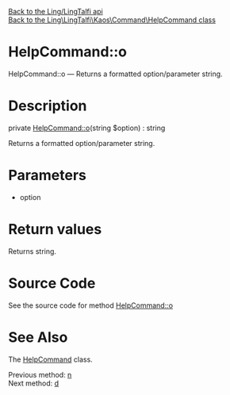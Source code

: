 [Back to the Ling/LingTalfi api](https://github.com/lingtalfi/LingTalfi/blob/master/doc/api/Ling/LingTalfi.md)<br>
[Back to the Ling\LingTalfi\Kaos\Command\HelpCommand class](https://github.com/lingtalfi/LingTalfi/blob/master/doc/api/Ling/LingTalfi/Kaos/Command/HelpCommand.md)


HelpCommand::o
================



HelpCommand::o — Returns a formatted option/parameter string.




Description
================


private [HelpCommand::o](https://github.com/lingtalfi/LingTalfi/blob/master/doc/api/Ling/LingTalfi/Kaos/Command/HelpCommand/o.md)(string $option) : string




Returns a formatted option/parameter string.




Parameters
================


- option

    


Return values
================

Returns string.








Source Code
===========
See the source code for method [HelpCommand::o](https://github.com/lingtalfi/LingTalfi/blob/master/Kaos/Command/HelpCommand.php#L116-L119)


See Also
================

The [HelpCommand](https://github.com/lingtalfi/LingTalfi/blob/master/doc/api/Ling/LingTalfi/Kaos/Command/HelpCommand.md) class.

Previous method: [n](https://github.com/lingtalfi/LingTalfi/blob/master/doc/api/Ling/LingTalfi/Kaos/Command/HelpCommand/n.md)<br>Next method: [d](https://github.com/lingtalfi/LingTalfi/blob/master/doc/api/Ling/LingTalfi/Kaos/Command/HelpCommand/d.md)<br>

